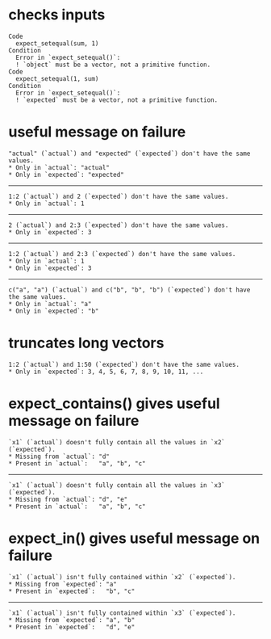 # checks inputs

    Code
      expect_setequal(sum, 1)
    Condition
      Error in `expect_setequal()`:
      ! `object` must be a vector, not a primitive function.
    Code
      expect_setequal(1, sum)
    Condition
      Error in `expect_setequal()`:
      ! `expected` must be a vector, not a primitive function.

# useful message on failure

    "actual" (`actual`) and "expected" (`expected`) don't have the same values.
    * Only in `actual`: "actual"
    * Only in `expected`: "expected"
    

---

    1:2 (`actual`) and 2 (`expected`) don't have the same values.
    * Only in `actual`: 1
    

---

    2 (`actual`) and 2:3 (`expected`) don't have the same values.
    * Only in `expected`: 3
    

---

    1:2 (`actual`) and 2:3 (`expected`) don't have the same values.
    * Only in `actual`: 1
    * Only in `expected`: 3
    

---

    c("a", "a") (`actual`) and c("b", "b", "b") (`expected`) don't have the same values.
    * Only in `actual`: "a"
    * Only in `expected`: "b"
    

# truncates long vectors

    1:2 (`actual`) and 1:50 (`expected`) don't have the same values.
    * Only in `expected`: 3, 4, 5, 6, 7, 8, 9, 10, 11, ...
    

# expect_contains() gives useful message on failure

    `x1` (`actual`) doesn't fully contain all the values in `x2` (`expected`).
    * Missing from `actual`: "d"
    * Present in `actual`:   "a", "b", "c"
    

---

    `x1` (`actual`) doesn't fully contain all the values in `x3` (`expected`).
    * Missing from `actual`: "d", "e"
    * Present in `actual`:   "a", "b", "c"
    

# expect_in() gives useful message on failure

    `x1` (`actual`) isn't fully contained within `x2` (`expected`).
    * Missing from `expected`: "a"
    * Present in `expected`:   "b", "c"
    

---

    `x1` (`actual`) isn't fully contained within `x3` (`expected`).
    * Missing from `expected`: "a", "b"
    * Present in `expected`:   "d", "e"
    

